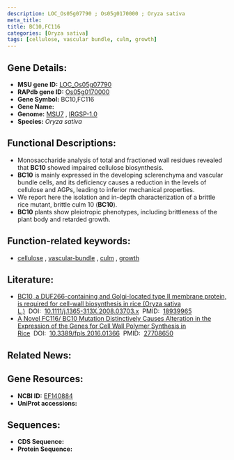 ```yaml
---
description: LOC_Os05g07790 ; Os05g0170000 ; Oryza sativa
meta_title:
title: BC10,FC116
categories: [Oryza sativa]
tags: [cellulose, vascular bundle, culm, growth]
---
```


## Gene Details:
- **MSU gene ID:** [LOC_Os05g07790](http://rice.uga.edu/cgi-bin/ORF_infopage.cgi?orf=LOC_Os05g07790)  
- **RAPdb gene ID:** [Os05g0170000](https://rapdb.dna.affrc.go.jp/locus/?name=Os05g0170000)  
- **Gene Symbol:** BC10,FC116
- **Gene Name:**
- **Genome:**  [MSU7](http://rice.uga.edu/)&nbsp;,&nbsp;[IRGSP-1.0](https://rapdb.dna.affrc.go.jp/download/irgsp1.html)
- **Species:** *Oryza sativa*

## Functional Descriptions:
   - Monosaccharide analysis of total and fractioned wall residues revealed that **BC10** showed impaired cellulose biosynthesis.
   - **BC10** is mainly expressed in the developing sclerenchyma and vascular bundle cells, and its deficiency causes a reduction in the levels of cellulose and AGPs, leading to inferior mechanical properties.
   - We report here the isolation and in-depth characterization of a brittle rice mutant, brittle culm 10 (**BC10**).
   - **BC10** plants show pleiotropic phenotypes, including brittleness of the plant body and retarded growth.

## Function-related keywords:
   - [cellulose](/tags/cellulose/)&nbsp;,&nbsp;[vascular-bundle](/tags/vascular-bundle/)&nbsp;,&nbsp;[culm](/tags/culm/)&nbsp;,&nbsp;[growth](/tags/growth/)

## Literature:
   - [BC10, a DUF266-containing and Golgi-located type II membrane protein, is required for cell-wall biosynthesis in rice (Oryza sativa L.)](https://www.doi.org/10.1111/j.1365-313X.2008.03703.x)&nbsp;&nbsp;DOI:&nbsp;&nbsp;[10.1111/j.1365-313X.2008.03703.x](https://www.doi.org/10.1111/j.1365-313X.2008.03703.x)&nbsp;&nbsp;PMID:&nbsp;&nbsp;[18939965](https://pubmed.ncbi.nlm.nih.gov/18939965/)
   - [A Novel FC116/ BC10 Mutation Distinctively Causes Alteration in the Expression of the Genes for Cell Wall Polymer Synthesis in Rice](https://www.doi.org/10.3389/fpls.2016.01366)&nbsp;&nbsp;DOI:&nbsp;&nbsp;[10.3389/fpls.2016.01366](https://www.doi.org/10.3389/fpls.2016.01366)&nbsp;&nbsp;PMID:&nbsp;&nbsp;[27708650](https://pubmed.ncbi.nlm.nih.gov/27708650/)

## Related News:

## Gene Resources:
- **NCBI ID:**  [EF140884](http://www.ncbi.nlm.nih.gov/nuccore/EF140884)
- **UniProt accessions:** [](https://www.uniprot.org/uniprotkb//entry)

## Sequences:
- **CDS Sequence:**
- **Protein Sequence:**
